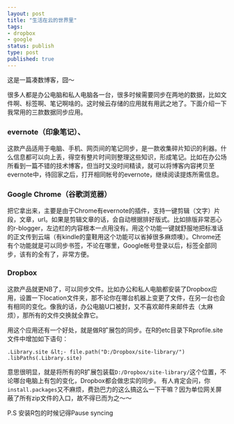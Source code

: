 ```yaml
--- 
layout: post
title: "生活在云的世界里"
tags: 
- dropbox
- google
status: publish
type: post
published: true
---
```

这是一篇凑数博客，囧～

很多人都是办公电脑和私人电脑各一台，很多时候需要同步在两地的数据，比如文件啊、标签啊、笔记啊啥的。这时候云存储的应用就有用武之地了。下面介绍一下我常用的三款数据同步应用。


### evernote（印象笔记）、
这款产品适用于电脑、手机、网页间的笔记同步，是一款收集碎片知识的利器。什么信息都可以向上丢，得空有整片时间则整理这些知识，形成笔记。比如在办公场所看到一篇不错的技术博客，但当时又没时间精读，就可以将博客内容拷贝至evernote中，待回家之后，打开相同帐号的evernote，继续阅读提炼所需信息。

### Google Chrome（谷歌浏览器）
把它拿出来，主要是由于Chrome有evernote的插件，支持一键剪辑（文字）片段，文章，url。如果是剪辑文章的话，会自动根据排好版式。比如排版非常恶心的r-blogger，左边栏的内容根本一点用没有。用这个功能一键就舒服地把标准话的正文传到云端（有kindle的童鞋用这个功能可以省掉很多麻烦噢）。Chrome还有个功能就是可以同步书签，不论在哪里，Google帐号登录以后，标签全部同步，该有的全有了，非常方便。

### Dropbox
这款产品就更NB了，可以同步文件。比如办公和私人电脑都安装了Dropbox应用，设置一下location文件夹，那不论你在哪台机器上变更了文件，在另一台也会有相同的变化。像我的话，办公电脑U口被封，又不喜欢邮件来邮件去（太麻烦），那所有的文件交换就全靠它。

用这个应用还有一个好处，就是做R扩展包的同步。在R的etc目录下Rprofile.site文件中增加如下语句：


    .Library.site &lt;- file.path("D:/Dropbox/site-library/")
    .libPaths(.Library.site)


意思很明显，就是将所有的R扩展包装载`D:/Dropbox/site-library/`这个位置，不论哪台电脑上有包的变化，Dropbox都会做忠实的同步。
有人肯定会问，你`install.packages`又不麻烦，费劲巴力的这么搞这么一下干嘛？因为单位网关屏蔽了所有zip文件的入口，故不得已而为之～～

P.S 安装R包的时候记得Pause syncing

